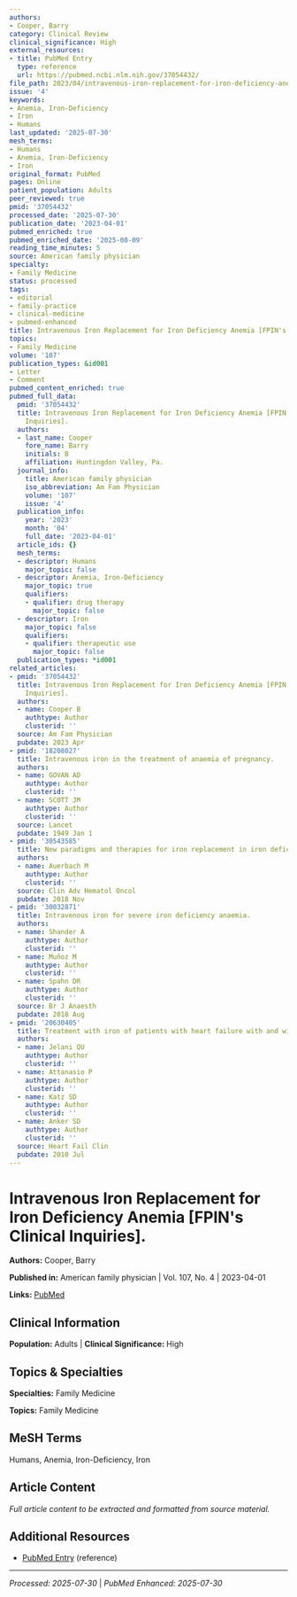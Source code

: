 ```yaml
---
authors:
- Cooper, Barry
category: Clinical Review
clinical_significance: High
external_resources:
- title: PubMed Entry
  type: reference
  url: https://pubmed.ncbi.nlm.nih.gov/37054432/
file_path: 2023/04/intravenous-iron-replacement-for-iron-deficiency-anemia-fpin.md
issue: '4'
keywords:
- Anemia, Iron-Deficiency
- Iron
- Humans
last_updated: '2025-07-30'
mesh_terms:
- Humans
- Anemia, Iron-Deficiency
- Iron
original_format: PubMed
pages: Online
patient_population: Adults
peer_reviewed: true
pmid: '37054432'
processed_date: '2025-07-30'
publication_date: '2023-04-01'
pubmed_enriched: true
pubmed_enriched_date: '2025-08-09'
reading_time_minutes: 5
source: American family physician
specialty:
- Family Medicine
status: processed
tags:
- editorial
- family-practice
- clinical-medicine
- pubmed-enhanced
title: Intravenous Iron Replacement for Iron Deficiency Anemia [FPIN's Clinical Inquiries].
topics:
- Family Medicine
volume: '107'
publication_types: &id001
- Letter
- Comment
pubmed_content_enriched: true
pubmed_full_data:
  pmid: '37054432'
  title: Intravenous Iron Replacement for Iron Deficiency Anemia [FPIN's Clinical
    Inquiries].
  authors:
  - last_name: Cooper
    fore_name: Barry
    initials: B
    affiliation: Huntingdon Valley, Pa.
  journal_info:
    title: American family physician
    iso_abbreviation: Am Fam Physician
    volume: '107'
    issue: '4'
  publication_info:
    year: '2023'
    month: '04'
    full_date: '2023-04-01'
  article_ids: {}
  mesh_terms:
  - descriptor: Humans
    major_topic: false
  - descriptor: Anemia, Iron-Deficiency
    major_topic: true
    qualifiers:
    - qualifier: drug therapy
      major_topic: false
  - descriptor: Iron
    major_topic: false
    qualifiers:
    - qualifier: therapeutic use
      major_topic: false
  publication_types: *id001
related_articles:
- pmid: '37054432'
  title: Intravenous Iron Replacement for Iron Deficiency Anemia [FPIN's Clinical
    Inquiries].
  authors:
  - name: Cooper B
    authtype: Author
    clusterid: ''
  source: Am Fam Physician
  pubdate: 2023 Apr
- pmid: '18208027'
  title: Intravenous iron in the treatment of anaemia of pregnancy.
  authors:
  - name: GOVAN AD
    authtype: Author
    clusterid: ''
  - name: SCOTT JM
    authtype: Author
    clusterid: ''
  source: Lancet
  pubdate: 1949 Jan 1
- pmid: '30543585'
  title: New paradigms and therapies for iron replacement in iron deficiency anemia.
  authors:
  - name: Auerbach M
    authtype: Author
    clusterid: ''
  source: Clin Adv Hematol Oncol
  pubdate: 2018 Nov
- pmid: '30032871'
  title: Intravenous iron for severe iron deficiency anaemia.
  authors:
  - name: Shander A
    authtype: Author
    clusterid: ''
  - name: Muñoz M
    authtype: Author
    clusterid: ''
  - name: Spahn DR
    authtype: Author
    clusterid: ''
  source: Br J Anaesth
  pubdate: 2018 Aug
- pmid: '20630405'
  title: Treatment with iron of patients with heart failure with and without anemia.
  authors:
  - name: Jelani QU
    authtype: Author
    clusterid: ''
  - name: Attanasio P
    authtype: Author
    clusterid: ''
  - name: Katz SD
    authtype: Author
    clusterid: ''
  - name: Anker SD
    authtype: Author
    clusterid: ''
  source: Heart Fail Clin
  pubdate: 2010 Jul
---
```


# Intravenous Iron Replacement for Iron Deficiency Anemia [FPIN's Clinical Inquiries].

**Authors:** Cooper, Barry

**Published in:** American family physician | Vol. 107, No. 4 | 2023-04-01

**Links:** [PubMed](https://pubmed.ncbi.nlm.nih.gov/37054432/)

## Clinical Information

**Population:** Adults | **Clinical Significance:** High

## Topics & Specialties

**Specialties:** Family Medicine

**Topics:** Family Medicine

## MeSH Terms

Humans, Anemia, Iron-Deficiency, Iron

## Article Content

*Full article content to be extracted and formatted from source material.*

## Additional Resources

- [PubMed Entry](https://pubmed.ncbi.nlm.nih.gov/37054432/) (reference)

---

*Processed: 2025-07-30* | *PubMed Enhanced: 2025-07-30*
